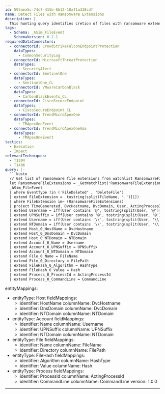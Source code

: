 ```yaml
---
id: 595aea5c-74c7-415b-8b12-10af1a338cdf
name: Detect Files with Ramsomware Extensions
description: |
  This hunting query identifies cretion of files with ransomware extensions. Ransomware file extensions are defined in a watchlist named RansomwareFileExtensions.
tags:
  - Schema: _ASim_FileEvent
    SchemaVersion: 0.2.1
requiredDataConnectors:
  - connectorId: CrowdStrikeFalconEndpointProtection
    dataTypes:
      - CommonSecurityLog
  - connectorId: MicrosoftThreatProtection
    dataTypes:
      - SecurityAlert
  - connectorId: SentinelOne
    dataTypes:
      - SentinelOne_CL
  - connectorId: VMwareCarbonBlack
    dataTypes:
      - CarbonBlackEvents_CL
  - connectorId: CiscoSecureEndpoint
    dataTypes:
      - CiscoSecureEndpoint_CL
  - connectorId: TrendMicroApexOne
    dataTypes:
      - TMApexOneEvent
  - connectorId: TrendMicroApexOneAma
    dataTypes:
      - TMApexOneEvent
tactics:
  - Execution
  - Impact
relevantTechniques:
  - T1204
  - T1486
query: |-
  ```kusto
  // Get list of ransomware file extensions from watchlist RansomwareFileExtension
  let RansomwareFileExtensions = _GetWatchlist('RansomwareFileExtensions') | where Enabled == 'Yes' | project FileExtension;
  _ASim_FileEvent
  | where EventType !in ('FileDeleted' , 'DeleteFile')
  | extend FileExtension =  tostring(split(FileName, '.')[1])
  | where FileExtension in~ (RansomwareFileExtensions)
  | project TimeGenerated, DvcHostname, DvcDomain, User, ActingProcessId, ActingProcessName, CommandLine, FileName, FilePath, Hash, HashType
  | extend Username = iff(User contains '@', tostring(split(User, '@')[0]), User)
  | extend UPNSuffix = iff(User contains '@', tostring(split(User, '@')[1]), '')
  | extend Username = iff(User contains '\\', tostring(split(User, '\\')[1]), Username)
  | extend NTDomain = iff(User contains '\\', tostring(split(User, '\\')[0]), '')
  | extend Host_0_HostName = DvcHostname
  | extend Host_0_DnsDomain = DvcDomain
  | extend Host_0_NTDomain = NTDomain
  | extend Account_0_Name = Username
  | extend Account_0_UPNSuffix = UPNSuffix
  | extend Account_0_NTDomain = NTDomain
  | extend File_0_Name = FileName
  | extend File_0_Directory = FilePath
  | extend FileHash_0_Algorithm = HashType
  | extend FileHash_0_Value = Hash
  | extend Process_0_ProcessId = ActingProcessId
  | extend Process_0_CommandLine = CommandLine
  ```
entityMappings:
  - entityType: Host
    fieldMappings:
      - identifier: HostName
        columnName: DvcHostname
      - identifier: DnsDomain
        columnName: DvcDomain
      - identifier: NTDomain
        columnName: NTDomain
  - entityType: Account
    fieldMappings:
      - identifier: Name
        columnName: Username
      - identifier: UPNSuffix
        columnName: UPNSuffix
      - identifier: NTDomain
        columnName: NTDomain
  - entityType: File
    fieldMappings:
      - identifier: Name
        columnName: FileName
      - identifier: Directory
        columnName: FilePath
  - entityType: FileHash
    fieldMappings:
      - identifier: Algorithm
        columnName: HashType
      - identifier: Value
        columnName: Hash
  - entityType: Process
    fieldMappings:
      - identifier: ProcessId
        columnName: ActingProcessId
      - identifier: CommandLine
        columnName: CommandLine
version: 1.0.0
---
```


